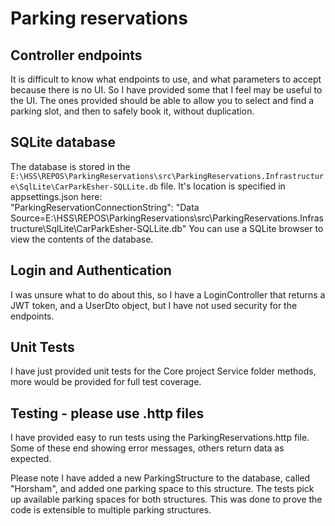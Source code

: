 # Parking reservations

## Controller endpoints
It is difficult to know what endpoints to use, and what parameters to accept because there is no UI. So I have provided some that I feel may be useful to the UI.
The ones provided should be able to allow you to select and find a parking slot, and then to safely book it, without duplication.

## SQLite database
The database is stored in the `E:\HSS\REPOS\ParkingReservations\src\ParkingReservations.Infrastructure\SqlLite\CarParkEsher-SQLLite.db` file. 
It's location is specified in appsettings.json here:   
	"ParkingReservationConnectionString": "Data Source=E:\\HSS\\REPOS\\ParkingReservations\\src\\ParkingReservations.Infrastructure\\SqlLite\\CarParkEsher-SQLLite.db"
You can use a SQLite browser to view the contents of the database.

## Login and Authentication
I was unsure what to do about this, so I have a LoginController that returns a JWT token, and a UserDto object, but I have not used security for the endpoints.

## Unit Tests
I have just provided unit tests for the Core project Service folder methods, more would be provided for full test coverage.


## Testing - please use .http files
I have provided easy to run tests using the ParkingReservations.http file. Some of these end showing error messages, others return data as expected.

Please note I have added a new ParkingStructure to the database, called "Horsham", and added one parking space to this structure. The tests pick up available parking spaces for both structures.
This was done to prove the code is extensible to multiple parking structures.



